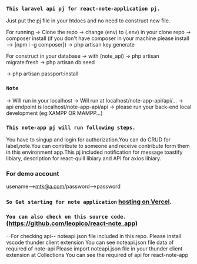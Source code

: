 ### `This laravel api pj for react-note-application pj.`

Just put the pj file in your htdocs and no need to construct new file.

For running
-> Clone the repo
-> change (env) to (.env) in your clone repo
-> composer install
(if you don't have composer in your machine please install --> [npm i -g composer])
-> php artisan key:generate

For construct in your database
-> with (note_api)
-> php artisan migrate:fresh
-> php artisan db:seed

-> php artisan passport:install

### `Note`
-> Will run in your localhost
-> Will run at localhost/note-app-api/api/...
-> api endpoint is localhost/note-app-api/api
-> please run your back-end local development (eg:XAMPP OR MAMPP...)


### `This note-app pj will run following steps.`
You have to singup and login for authorization.You can do CRUD for label,note.You can contribute to someone and receive contribute form them in this environment app.This pj included notification for message toastify libiary, description for react-quill libiary and API for axios libiary.

### For demo account
usename-->mtk@a.com/password-->password

### `So Get starting for note application` [hosting on Vercel](https://react-note-app-vercel.vercel.app/).

### `You can also check on this source code.` (https://github.com/leopico/react-note_app)


--For checking api--
noteapi.json file included in this repo.
Please install vscode thunder client extension
You can see noteapi.json file data of required of note-api
Please import noteapi.json file in your thunder client extension at Collections
You can see the required of api for react-note-app
